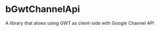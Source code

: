 bGwtChannelApi
==============

A library that alows using GWT as client-side with Google Channel API
